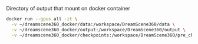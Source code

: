 Directory of output that mount on docker container

```bash
docker run --gpus all -it \
  -v ~/dreamscene360_docker/data:/workspace/DreamScene360/data \
  -v ~/dreamscene360_docker/output:/workspace/DreamScene360/output \
  -v ~/dreamscene360_docker/checkpoints:/workspace/DreamScene360/pre_checkpoints \
```

